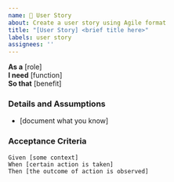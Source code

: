 ```yaml
---
name: 🧩 User Story
about: Create a user story using Agile format
title: "[User Story] <brief title here>"
labels: user story
assignees: ''
---
```


**As a** [role]  
**I need** [function]  
**So that** [benefit]  
      
### Details and Assumptions
* [document what you know]      

### Acceptance Criteria     
```gherkin
Given [some context]  
When [certain action is taken]  
Then [the outcome of action is observed]
